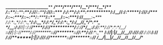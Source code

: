 
******___***********___***********___********************___***********___***********___***********___*****
*****/\**\*********/\**\*********/\**\******************/\__\*********/\**\*********/\__\*********/\**\****
****/::\**\*******/::\**\********\:\**\****************/:/**/********/::\**\*******/:/**/********/::\**\***
***/:/\:\**\*****/:/\:\**\********\:\**\**************/:/__/********/:/\:\**\*****/:/**/********/:/\*\**\**
**/::\~\:\**\***/::\~\:\**\*******/::\**\************/::\**\*___***/::\~\:\**\***/:/**/**___***_\:\~\*\**\*
*/:/\:\*\:\__\*/:/\:\*\:\__\*****/:/\:\__\**********/:/\:\**/\__\*/:/\:\*\:\__\*/:/__/**/\__\*/\*\:\*\*\__\
*\/__\:\/:/**/*\/_|::\/:/**/****/:/**\/__/**********\/__\:\/:/**/*\/__\:\/:/**/*\:\**\*/:/**/*\:\*\:\*\/__/
******\::/**/*****|:|::/**/****/:/**/********************\::/**/*******\::/**/***\:\**/:/**/***\:\*\:\__\**
******/:/**/******|:|\/__/*****\/__/*********************/:/**/********/:/**/*****\:\/:/**/*****\:\/:/**/**
*****/:/**/*******|:|**|********************************/:/**/********/:/**/*******\::/**/*******\::/**/***
*****\/__/*********\|__|********************************\/__/*********\/__/*********\/__/*********\/__/****
